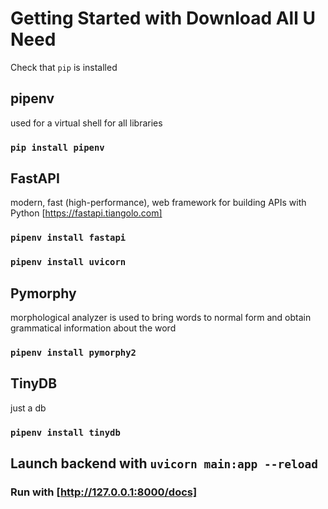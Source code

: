 # Getting Started with Download All U Need

Check that `pip` is installed

## pipenv

used for a virtual shell for all libraries

### `pip install pipenv`

## FastAPI 

modern, fast (high-performance), web framework for building APIs with Python [https://fastapi.tiangolo.com]

### `pipenv install fastapi`

### `pipenv install uvicorn`

## Pymorphy

morphological analyzer is used to bring words to normal form and obtain grammatical information about the word

### `pipenv install pymorphy2`

## TinyDB

just a db

### `pipenv install tinydb`

## Launch backend with `uvicorn main:app --reload`
### Run with [http://127.0.0.1:8000/docs]

